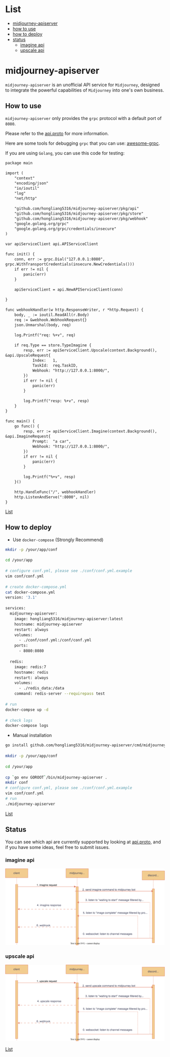 List
====

* [midjourney-apiserver](#midjourney-apiserver)
* [how to use](#how-to-use)
* [how to deploy](#how-to-deploy)
* [status](#status)
    * [imagine api](#imagine-api)
    * [upscale api](#upscale-api)

# midjourney-apiserver #

`midjourney-apiserver` is an unofficial API service for `Midjourney`, designed to integrate the powerful capabilities of `Midjourney` into one's own business.

## How to use ##

`midjourney-apiserver` only provides the `grpc` protocol with a default port of `8080`.

Please refer to the [api.proto](./pkg/api/api.proto) for more information.

Here are some tools for debugging `grpc` that you can use: [awesome-grpc](https://github.com/grpc-ecosystem/awesome-grpc#tools).

If you are using `Golang`, you can use this code for testing:

```golang
package main

import (
	"context"
	"encoding/json"
	"io/ioutil"
	"log"
	"net/http"

	"github.com/hongliang5316/midjourney-apiserver/pkg/api"
	"github.com/hongliang5316/midjourney-apiserver/pkg/store"
	"github.com/hongliang5316/midjourney-apiserver/pkg/webhook"
	"google.golang.org/grpc"
	"google.golang.org/grpc/credentials/insecure"
)

var apiServiceClient api.APIServiceClient

func init() {
	conn, err := grpc.Dial("127.0.0.1:8080", grpc.WithTransportCredentials(insecure.NewCredentials()))
	if err != nil {
		panic(err)
	}

	apiServiceClient = api.NewAPIServiceClient(conn)

}

func webhookHandler(w http.ResponseWriter, r *http.Request) {
	body, _ := ioutil.ReadAll(r.Body)
	req := &webhook.WebhookRequest{}
	json.Unmarshal(body, req)

	log.Printf("req: %+v", req)

	if req.Type == store.TypeImagine {
		resp, err := apiServiceClient.Upscale(context.Background(), &api.UpscaleRequest{
			Index:   1,
			TaskId:  req.TaskID,
			Webhook: "http://127.0.0.1:8000/",
		})
		if err != nil {
			panic(err)
		}

		log.Printf("resp: %+v", resp)
	}
}

func main() {
	go func() {
		resp, err := apiServiceClient.Imagine(context.Background(), &api.ImagineRequest{
			Prompt:  "a car",
			Webhook: "http://127.0.0.1:8000/",
		})
		if err != nil {
			panic(err)
		}

		log.Printf("%+v", resp)
	}()

	http.HandleFunc("/", webhookHandler)
	http.ListenAndServe(":8000", nil)
}
```

[List](#list)

## How to deploy ##

- Use `docker-compose` (Strongly Recommend)

```sh
mkdir -p /your/app/conf

cd /your/app

# configure conf.yml, please see ./conf/conf.yml.example
vim conf/conf.yml

# create docker-compose.yml
cat docker-compose.yml
version: '3.1'

services:
  midjourney-apiserver:
    image: hongliang5316/midjourney-apiserver:latest
    hostname: midjourney-apiserver
    restart: always
    volumes:
      - ./conf/conf.yml:/conf/conf.yml
    ports:
      - 8080:8080

  redis:
    image: redis:7
    hostname: redis
    restart: always
    volumes:
      - ./redis_data:/data
    command: redis-server --requirepass test

# run
docker-compse up -d

# check logs
docker-compose logs
```

- Manual installation

```sh
go install github.com/hongliang5316/midjourney-apiserver/cmd/midjourney-apiserver@latest

mkdir -p /your/app/conf

cd /your/app

cp `go env GOROOT`/bin/midjourney-apiserver .
mkdir conf
# configure conf.yml, please see ./conf/conf.yml.example
vim conf/conf.yml
# run
./midjourney-apiserver
```

[List](#list)

## Status ##

You can see which api are currently supported by looking at [api.proto](./pkg/api/api.proto), and if you have some ideas, feel free to submit issues.

### imagine api ###

![imagine.flow.svg](img/imagine.flow.svg)

### upscale api ###

![upscale.flow.svg](img/upscale.flow.svg)

[List](#list)
